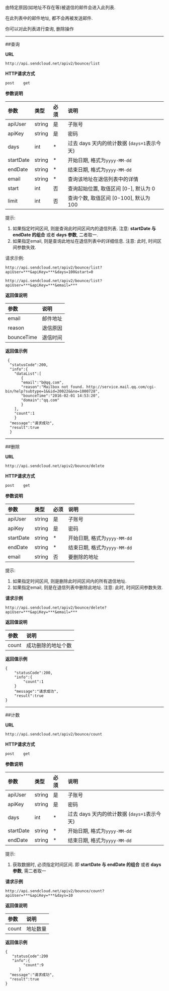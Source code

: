     
由特定原因(如地址不存在等)被退信的邮件会进入此列表.

在此列表中的邮件地址, 都不会再被发送邮件.
    
你可以对此列表进行查询, 删除操作
    
- - -
##查询    
    
**URL**    
```
http://api.sendcloud.net/apiv2/bounce/list
```
    
**HTTP请求方式** 
```bash
post    get
```
    
**参数说明**
    
|参数|类型|必须|说明|
|:---|:---|:---|:---|
|apiUser|string|是|子账号| 
|apiKey|string|是|密码| 
|days|int|*|过去 days 天内的统计数据 (`days=1`表示今天)| 
|startDate|string|*|开始日期, 格式为`yyyy-MM-dd`|
|endDate|string|*|结束日期, 格式为`yyyy-MM-dd`|
|email|string|*|查询该地址在退信列表中的详情|
|start|int|否|查询起始位置, 取值区间 [0-], 默认为 0|
|limit|int|否|查询个数, 取值区间 [0-100], 默认为 100|

提示:

1. 如果指定时间区间, 则是查询此时间区间内的退信列表. 注意: **startDate 与 endDate 的组合** 或者 **days 参数**, 二者取一. 
2. 如果指定email, 则是查询此地址在退信列表中的详细信息. 注意: 此时, 时间区间参数失效.

请求示例:
```
http://api.sendcloud.net/apiv2/bounce/list?apiUser=***&apiKey=***&days=100&start=0

http://api.sendcloud.net/apiv2/bounce/list?apiUser=***&apiKey=***&email=***
```
    
**返回值说明**
    
|参数|说明|
|:---|:---|
|email|邮件地址|
|reason|退信原因|
|bounceTime|退信时间|
    
**返回值示例** 
```    
 {
  "statusCode":200,  
  "info":{
    "dataList":[
       {
       "email":"b@qq.com",
       "reason":"Mailbox not found. http://service.mail.qq.com/cgi-bin/help?subtype=1&&id=20022&&no=1000728",
       "bounceTime":"2016-02-01 14:53:20",
       "domain":"qq.com"
       }
    ],
    "count":1
    }
  "message":"请求成功",
  "result":true
  }
```
    
- - -
    
##删除

**URL**    
```
http://api.sendcloud.net/apiv2/bounce/delete
```
    
**HTTP请求方式** 
```bash
post    get
```
    
**参数说明**
    
|参数|类型|必须|说明|
|:---|:---|:---|:---|
|apiUser|string|是|子账号| 
|apiKey|string|是|密码| 
|startDate|string|*|开始日期, 格式为`yyyy-MM-dd`|
|endDate|string|*|结束日期, 格式为`yyyy-MM-dd`|
|email|string|否|要删除的地址|
    
提示:

1. 如果指定时间区间, 则是删除此时间区间内的所有退信地址.
2. 如果指定email, 则是在退信列表中删除此地址. 注意: 此时, 时间区间参数失效.
    
**请求示例**
```
http://api.sendcloud.net/apiv2/bounce/delete?apiUser=***&apiKey=***&email=***
```
    
**返回值说明**
    
|参数|说明|
|:---|:---|
|count|成功删除的地址个数|
    
**返回值示例**
```
{
    "statusCode":200,
    "info":{
        "count":1
    }
    "message":"请求成功",
    "result":true
}
```    
- - -
    
##计数

**URL**
```
http://api.sendcloud.net/apiv2/bounce/count
```
    
**HTTP请求方式**
```bash
post    get
```
    
**参数说明**
    
|参数|类型|必须|说明|    
|:---|:---|:---|:---|
|apiUser|string|是|子账号|
|apiKey|string|是|密码|
|days|int|*|过去 days 天内的统计数据 (`days=1`表示今天)| 
|startDate|string|*|开始日期, 格式为`yyyy-MM-dd`|
|endDate|string|*|结束日期, 格式为`yyyy-MM-dd`|
    
提示:

1. 获取数据时, 必须指定时间区间. 即 **startDate 与 endDate 的组合** 或者 **days 参数**, 需二者取一
    
**请求示例**
```
http://api.sendcloud.net/apiv2/bounce/count?apiUser=***&apiKey=***&days=10
```
    
**返回值说明**
    
|参数|说明|
|:---|:---|
|count|地址数量|
    
**返回值示例**
```
{  
   "statusCode":200 
   "info":{
        "count":9
      }
  "message":"请求成功",
  "result":true
}
```

